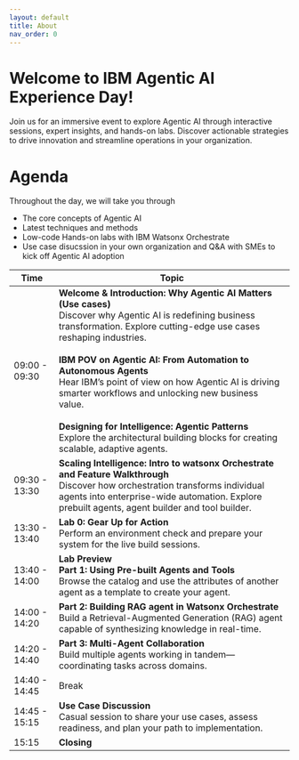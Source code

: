 ```yaml
---
layout: default
title: About
nav_order: 0
---
```


# Welcome to IBM Agentic AI Experience Day!
Join us for an immersive event to explore Agentic AI through interactive sessions, expert insights, and hands-on labs. Discover actionable strategies to drive innovation and streamline operations in your organization.

# Agenda 
Throughout the day, we will take you through 
 - The core concepts of Agentic AI
 - Latest techniques and methods
 - Low-code Hands-on labs with IBM Watsonx Orchestrate
 - Use case disucssion in your own organization and Q&A with SMEs to kick off Agentic AI adoption


| Time            | Topic |
|-----------------|-------|
| 09:00 - 09:30   | **Welcome & Introduction: Why Agentic AI Matters (Use cases)**<br>Discover why Agentic AI is redefining business transformation. Explore cutting-edge use cases reshaping industries.<br><br>**IBM POV on Agentic AI: From Automation to Autonomous Agents**<br>Hear IBM’s point of view on how Agentic AI is driving smarter workflows and unlocking new business value.<br><br>**Designing for Intelligence: Agentic Patterns**<br>Explore the architectural building blocks for creating scalable, adaptive agents. |
| 09:30 - 13:30   | **Scaling Intelligence: Intro to watsonx Orchestrate and Feature Walkthrough**<br>Discover how orchestration transforms individual agents into enterprise-wide automation. Explore prebuilt agents, agent builder and tool builder. |
| 13:30 - 13:40   | **Lab 0: Gear Up for Action**<br>Perform an environment check and prepare your system for the live build sessions. |
| 13:40 - 14:00   | **Lab Preview**<br>**Part 1: Using Pre-built Agents and Tools**<br>Browse the catalog and use the attributes of another agent as a template to create your agent. |
| 14:00 - 14:20   | **Part 2: Building RAG agent in Watsonx Orchestrate**<br>Build a Retrieval-Augmented Generation (RAG) agent capable of synthesizing knowledge in real-time. |
| 14:20 - 14:40   | **Part 3: Multi-Agent Collaboration**<br>Build multiple agents working in tandem—coordinating tasks across domains. |
| 14:40 - 14:45   | Break |
| 14:45 - 15:15   | **Use Case Discussion**<br>Casual session to share your use cases, assess readiness, and plan your path to implementation. |
| 15:15           | **Closing** |
                 


<!-- This is the base Jekyll theme. You can find out more info about customizing your Jekyll theme, as well as basic Jekyll usage documentation at [jekyllrb.com](https://jekyllrb.com/)

You can find the source code for Minima at GitHub:
[jekyll][jekyll-organization] /
[minima](https://github.com/jekyll/minima)

You can find the source code for Jekyll at GitHub:
[jekyll][jekyll-organization] /
[jekyll](https://github.com/jekyll/jekyll)


[jekyll-organization]: https://github.com/jekyll -->
